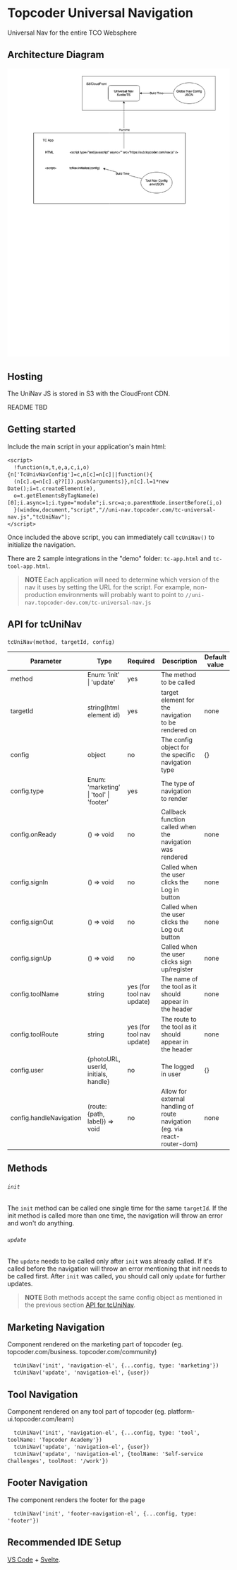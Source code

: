 # Topcoder Universal Navigation
Universal Nav for the entire TCO Websphere

## Architecture Diagram

![Basic Architecture Diagram](docs/Universal%20Nav%20Diagram.png?raw=true "Universal Nav Architecture Drawing")

## Hosting

The UniNav JS is stored in S3 with the CloudFront CDN. 

README TBD

## Getting started
Include the main script in your application's main html:

```
<script>
  !function(n,t,e,a,c,i,o){n['TcUnivNavConfig']=c,n[c]=n[c]||function(){
  (n[c].q=n[c].q??[]).push(arguments)},n[c].l=1*new Date();i=t.createElement(e),
  o=t.getElementsByTagName(e)[0];i.async=1;i.type="module";i.src=a;o.parentNode.insertBefore(i,o)
  }(window,document,"script","//uni-nav.topcoder.com/tc-universal-nav.js","tcUniNav");
</script>
```

Once included the above script, you can immediately call `tcUniNav()` to initialize the navigation.

There are 2 sample integrations in the "demo" folder: `tc-app.html` and `tc-tool-app.html`.

>**NOTE** Each application will need to determine which version of the nav it uses by setting the URL for the script. For example, non-production environments will probably want to point to `//uni-nav.topcoder-dev.com/tc-universal-nav.js`

## API for tcUniNav
`tcUniNav(method, targetId, config)`

| Parameter               | Type                                 | Required                  | Description                                                                | Default value |
|-------------------------|--------------------------------------|---------------------------|----------------------------------------------------------------------------|---------------|
| method                  | Enum: 'init' \| 'update'             | yes                       | The method to be called                                                    |               |
| targetId                | string(html element id)              | yes                       | target element for the navigation to be rendered on                        | none          |
| config                  | object                               | no                        | The config object for the specific navigation type                         | {}            |
| config.type             | Enum: 'marketing' \| 'tool' \| 'footer'  | yes                   | The type of navigation to render                                           |               |
| config.onReady          | () => void                           | no                        | Callback function called when the navigation was rendered                  | none          |
| config.signIn           | () => void                           | no                        | Called when the user clicks the Log in button                              | none          |
| config.signOut          | () => void                           | no                        | Called when the user clicks the Log out button                             | none          |
| config.signUp           | () => void                           | no                        | Called when the user clicks sign up/register                               | none          |
| config.toolName         | string                               | yes (for tool nav update) | The name of the tool as it should appear in the header                     | none          |
| config.toolRoute        | string                               | yes (for tool nav update) | The route to the tool as it should appear in the header                    | none          |
| config.user             | {photoURL, userId, initials, handle} | no                        | The logged in user                                                         | {}            |
| config.handleNavigation | (route: {path, label}) => void       | no                        | Allow for external handling of route navigation (eg. via react-router-dom) | none          |

## Methods

###### `init`
The `init` method can be called one single time for the same `targetId`. If the init method is called more than one time, the navigation will throw an error and won't do anything.

###### `update`
The `update` needs to be called only after `init` was already called. If it's called before the navigation will throw an error mentioning that init needs to be called first.
After `init` was called, you should call only `update` for further updates.

>**NOTE** Both methods accept the same config object as mentioned in the previous section [API for tcUniNav](#api-for-tcuninav).

## Marketing Navigation
Component rendered on the marketing part of topcoder (eg. topcoder.com/business. topcoder.com/community)
```
  tcUniNav('init', 'navigation-el', {...config, type: 'marketing'})
  tcUniNav('update', 'navigation-el', {user})
```

## Tool Navigation
Component rendered on any tool part of topcoder (eg. platform-ui.topcoder.com/learn)
```
  tcUniNav('init', 'navigation-el', {...config, type: 'tool', toolName: 'Topcoder Academy'})
  tcUniNav('update', 'navigation-el', {user})
  tcUniNav('update', 'navigation-el', {toolName: 'Self-service Challenges', toolRoot: '/work'})
```

## Footer Navigation
The component renders the footer for the page
```
  tcUniNav('init', 'footer-navigation-el', {...config, type: 'footer'})
```

## Recommended IDE Setup   
[VS Code](https://code.visualstudio.com/) + [Svelte](https://marketplace.visualstudio.com/items?itemName=svelte.svelte-vscode).

